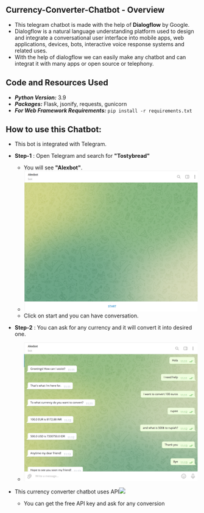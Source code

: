 ## Currency-Converter-Chatbot - Overview
 - This telegram chatbot is made with the help of __Dialogflow__ by Google.
 - Dialogflow is a natural language understanding platform used to design and integrate a conversational user interface into mobile apps, web applications, devices, bots, interactive voice response systems and related uses.
 - With the help of dialogflow we can easily make any chatbot and can integrat it with many apps or open source or telephony.

## Code and Resources Used
- ***Python Version:*** 3.9
- ***Packages:*** Flask, jsonify, requests, gunicorn
- ***For Web Framework Requirements:*** ```pip install -r requirements.txt```

## How to use this Chatbot:
- This bot is integrated with Telegram.
- __Step-1__ : Open Telegram and search for **"Tostybread"**
  - You will see **"Alexbot"**.
  - ![](https://github.com/PrachiPatel15/Currency-Converter-Chatbot/blob/main/chatbot-1.png)
  - Click on start and you can have conversation.
- __Step-2__ : You can ask for any currency and it will convert it into desired one.
  - ![](https://github.com/PrachiPatel15/Currency-Converter-Chatbot/blob/main/chatbot-2.png)

- This currency converter chatbot uses API![](https://www.currencyconverterapi.com/)
  - You can get the free API key and ask for any conversion
